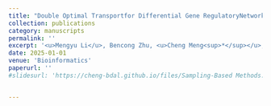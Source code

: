 ```yaml
---
title: "Double Optimal Transportfor Differential Gene RegulatoryNetwork Inference with Unpaired Samples"
collection: publications
category: manuscripts
permalink: ''
excerpt: '<u>Mengyu Li</u>, Bencong Zhu, <u>Cheng Meng<sup>*</sup></u>, Xiaodan Fan'
date: 2025-01-01
venue: 'Bioinformatics'
paperurl: ''
#slidesurl: 'https://cheng-bdal.github.io/files/Sampling-Based Methods.pdf'


---
```



